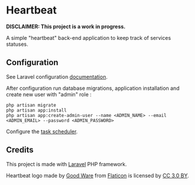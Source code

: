 # Heartbeat

__DISCLAIMER: This project is a work in progress.__

A simple "heartbeat" back-end application to keep track of services statuses.

## Configuration

See Laravel configuration [documentation](https://laravel.com/docs/5.8/configuration).

After configuration run database migrations, application installation and create new user with "admin" role :

```shell
php artisan migrate
php artisan app:install
php artisan app:create-admin-user --name <ADMIN_NAME> --email <ADMIN_EMAIL> --password <ADMIN_PASSWORD>
```

Configure the [task scheduler](https://laravel.com/docs/5.8/scheduling#introduction).

## Credits

This project is made with [Laravel](https://laravel.com/) PHP framework.

Heartbeat logo made by [Good Ware](https://www.flaticon.com/authors/good-ware) from [Flaticon](https://www.flaticon.com) is licensed by [CC 3.0 BY](https://creativecommons.org/licenses/by/3.0/).

